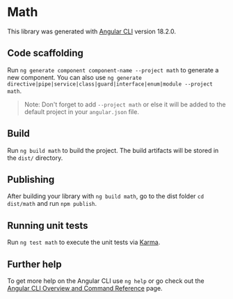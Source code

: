 # Math

This library was generated with [Angular CLI](https://github.com/angular/angular-cli) version 18.2.0.

## Code scaffolding

Run `ng generate component component-name --project math` to generate a new component. You can also use `ng generate directive|pipe|service|class|guard|interface|enum|module --project math`.
> Note: Don't forget to add `--project math` or else it will be added to the default project in your `angular.json` file. 

## Build

Run `ng build math` to build the project. The build artifacts will be stored in the `dist/` directory.

## Publishing

After building your library with `ng build math`, go to the dist folder `cd dist/math` and run `npm publish`.

## Running unit tests

Run `ng test math` to execute the unit tests via [Karma](https://karma-runner.github.io).

## Further help

To get more help on the Angular CLI use `ng help` or go check out the [Angular CLI Overview and Command Reference](https://angular.dev/tools/cli) page.
